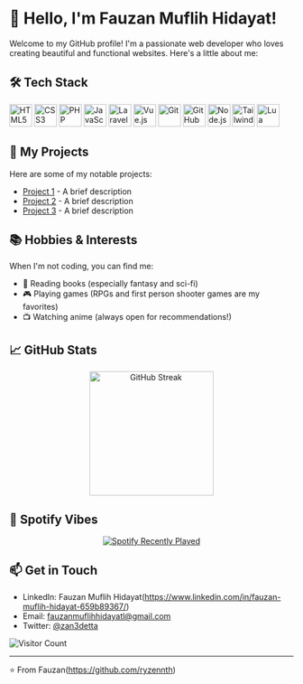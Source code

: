 # 👋 Hello, I'm Fauzan Muflih Hidayat!

Welcome to my GitHub profile! I'm a passionate web developer who loves creating beautiful and functional websites. Here's a little about me:

## 🛠️ Tech Stack
<div align="left">
  <img src="https://cdn.jsdelivr.net/gh/devicons/devicon/icons/html5/html5-original.svg" height="40" alt="HTML5" />
  <img src="https://cdn.jsdelivr.net/gh/devicons/devicon/icons/css3/css3-original.svg" height="40" alt="CSS3" />
  <img src="https://cdn.jsdelivr.net/gh/devicons/devicon/icons/php/php-original.svg" height="40" alt="PHP" />
  <img src="https://cdn.jsdelivr.net/gh/devicons/devicon/icons/javascript/javascript-original.svg" height="40" alt="JavaScript" />
  <img src="https://cdn.jsdelivr.net/gh/devicons/devicon/icons/laravel/laravel-original.svg" height="40" alt="Laravel" />
  <img src="https://cdn.jsdelivr.net/gh/devicons/devicon/icons/vuejs/vuejs-original.svg" height="40" alt="Vue.js" />
  <img src="https://cdn.jsdelivr.net/gh/devicons/devicon/icons/git/git-original.svg" height="40" alt="Git" />
  <img src="https://cdn.jsdelivr.net/gh/devicons/devicon/icons/github/github-original.svg" height="40" alt="GitHub" />
  <img src="https://cdn.jsdelivr.net/gh/devicons/devicon/icons/nodejs/nodejs-original.svg" height="40" alt="Node.js" />
  <img src="https://cdn.jsdelivr.net/gh/devicons/devicon/icons/tailwindcss/tailwindcss-original.svg" height="40" alt="Tailwind CSS" />
  <img src="https://cdn.jsdelivr.net/gh/devicons/devicon/icons/lua/lua-plain.svg" height="40" alt="Lua" />
</div>

## 🎯 My Projects
Here are some of my notable projects:
- [Project 1](link) - A brief description
- [Project 2](link) - A brief description
- [Project 3](link) - A brief description

## 📚 Hobbies & Interests
When I'm not coding, you can find me:
- 📖 Reading books (especially fantasy and sci-fi)
- 🎮 Playing games (RPGs and first person shooter games are my favorites)
- 📺 Watching anime (always open for recommendations!)

## 📈 GitHub Stats

<div align="center">
  <img src="https://streak-stats.demolab.com?user=ryzennth&theme=tokyonight&hide_border=true" height="220" alt="GitHub Streak" />
</div>


## 🎵 Spotify Vibes

<div align="center">
  <a href="https://open.spotify.com/user/xmyth">
    <img src="https://spotify-recently-played-readme.vercel.app/api?user=31xnuvqkqyzczyach445reqrkuhe&count=1" alt="Spotify Recently Played" />
  </a>
</div>

## 📫 Get in Touch
- LinkedIn: Fauzan Muflih Hidayat(https://www.linkedin.com/in/fauzan-muflih-hidayat-659b89367/)
- Email: fauzanmuflihhidayatl@gmail.com
- Twitter: [@zan3detta](https://x.com/zan3detta)

![Visitor Count](https://visitor-badge.glitch.me/badge?page_id=yourusername.yourusername)

---

⭐️ From Fauzan(https://github.com/ryzennth)
